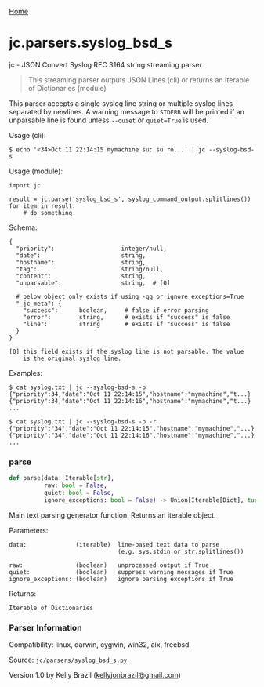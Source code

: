 [Home](https://kellyjonbrazil.github.io/jc/)
<a id="jc.parsers.syslog_bsd_s"></a>

# jc.parsers.syslog_bsd_s

jc - JSON Convert Syslog RFC 3164 string streaming parser

> This streaming parser outputs JSON Lines (cli) or returns an Iterable of
> Dictionaries (module)

This parser accepts a single syslog line string or multiple syslog lines
separated by newlines. A warning message to `STDERR` will be printed if an
unparsable line is found unless `--quiet` or `quiet=True` is used.

Usage (cli):

    $ echo '<34>Oct 11 22:14:15 mymachine su: su ro...' | jc --syslog-bsd-s

Usage (module):

    import jc

    result = jc.parse('syslog_bsd_s', syslog_command_output.splitlines())
    for item in result:
        # do something

Schema:

    {
      "priority":                   integer/null,
      "date":                       string,
      "hostname":                   string,
      "tag":                        string/null,
      "content":                    string,
      "unparsable":                 string,  # [0]

      # below object only exists if using -qq or ignore_exceptions=True
      "_jc_meta": {
        "success":      boolean,     # false if error parsing
        "error":        string,      # exists if "success" is false
        "line":         string       # exists if "success" is false
      }
    }

    [0] this field exists if the syslog line is not parsable. The value
        is the original syslog line.

Examples:

    $ cat syslog.txt | jc --syslog-bsd-s -p
    {"priority":34,"date":"Oct 11 22:14:15","hostname":"mymachine","t...}
    {"priority":34,"date":"Oct 11 22:14:16","hostname":"mymachine","t...}
    ...

    $ cat syslog.txt | jc --syslog-bsd-s -p -r
    {"priority":"34","date":"Oct 11 22:14:15","hostname":"mymachine","...}
    {"priority":"34","date":"Oct 11 22:14:16","hostname":"mymachine","...}
    ...

<a id="jc.parsers.syslog_bsd_s.parse"></a>

### parse

```python
def parse(data: Iterable[str],
          raw: bool = False,
          quiet: bool = False,
          ignore_exceptions: bool = False) -> Union[Iterable[Dict], tuple]
```

Main text parsing generator function. Returns an iterable object.

Parameters:

    data:              (iterable)  line-based text data to parse
                                   (e.g. sys.stdin or str.splitlines())

    raw:               (boolean)   unprocessed output if True
    quiet:             (boolean)   suppress warning messages if True
    ignore_exceptions: (boolean)   ignore parsing exceptions if True


Returns:

    Iterable of Dictionaries

### Parser Information
Compatibility:  linux, darwin, cygwin, win32, aix, freebsd

Source: [`jc/parsers/syslog_bsd_s.py`](https://github.com/kellyjonbrazil/jc/blob/master/jc/parsers/syslog_bsd_s.py)

Version 1.0 by Kelly Brazil (kellyjonbrazil@gmail.com)
